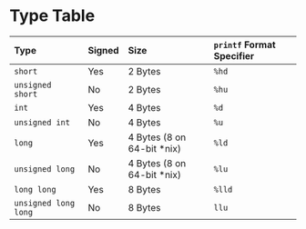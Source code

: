 # Type Table

| **Type** | **Signed** | **Size** | **`printf` Format Specifier** |
|:---|:---|:---|:---|
| `short` | Yes | 2 Bytes | `%hd` |
| `unsigned short` | No | 2 Bytes | `%hu` |
| `int` | Yes | 4 Bytes | `%d` |
| `unsigned int` | No | 4 Bytes | `%u` |
| `long` | Yes | 4 Bytes (8 on 64-bit *nix) | `%ld` |
| `unsigned long` | No | 4 Bytes (8 on 64-bit *nix) | `%lu` |
| `long long` | Yes | 8 Bytes | `%lld` |
| `unsigned long long` | No | 8 Bytes | `llu` |